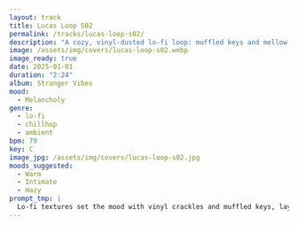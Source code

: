 ```yaml
---
layout: track
title: Lucas Loop S02
permalink: /tracks/lucas-loop-s02/
description: "A cozy, vinyl-dusted lo-fi loop: muffled keys and mellow guitar ride a gently compressed groove while soft synths, hazy samples, and ambient tape noise swirl around subtle bass pulses — intimate warmth with a melancholic tint."
image: /assets/img/covers/lucas-loop-s02.webp
image_ready: true
date: 2025-01-01
duration: "2:24"
album: Stranger Vibes
mood:
  - Melancholy
genre:
  - lo-fi
  - chillhop
  - ambient
bpm: 79
key: C
image_jpg: /assets/img/covers/lucas-loop-s02.jpg
moods_suggested:
  - Warm
  - Intimate
  - Hazy
prompt_tmp: |
  Lo-fi textures set the mood with vinyl crackles and muffled keys, layered under mellow guitar riffs and soft synths, A slightly compressed drum groove keeps a gentle pace, while bass pulses subtly, Ambient tape noise and hazy samples drift in and out, cultivating warmth and intimate nostalgia, [Intro: basketball spin FX] [Verse: faded piano lines, retro lo-fi beat] [Bridge: synth dissolve] [Outro: ambient swirl]
---
```

